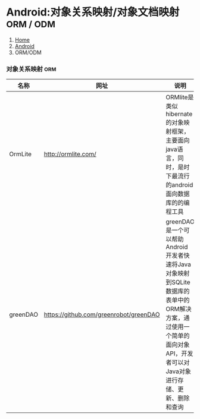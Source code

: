 # <span class="fa fa-android" aria-hidden="true"></span> Android:对象关系映射/对象文档映射 <small>ORM / ODM</small>

<ol class="breadcrumb"><li><a href="/">Home</a></li><li><a href="/client/android/overview.md">Android</a></li><li class="active">ORM/ODM</li></ol>

### 对象关系映射 <small>ORM</small>
|名称|网址|说明|
|------|------|------|
|OrmLite|http://ormlite.com/|ORMlite是类似hibernate的对象映射框架，主要面向java语言，同时，是时下最流行的android面向数据库的的编程工具|
|greenDAO|https://github.com/greenrobot/greenDAO|greenDAO是一个可以帮助 Android 开发者快速将Java对象映射到SQLite数据库的表单中的ORM解决方案，通过使用一个简单的面向对象API，开发者可以对Java对象进行存储、更新、删除和查询|

